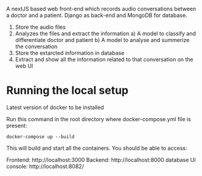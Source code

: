 A nextJS based web front-end which records audio conversations between a doctor and a patient. Django as back-end and MongoDB for database.
1) Store the audio files 
2) Analyzes the files and extract the information
	a) A model to classify and differentiate doctor and patient
	b) A model to analyse and summerize the conversation
3) Store the extarcted information in database
4) Extract and show all the information related to that conversation on the web UI


# Running the local setup

Latest version of docker to be installed

Run this command in the root directory where docker-compose.yml file is present:
```
docker-compose up --build
```
This will build and start all the containers. You should be able to access:

Frontend: http://localhost:3000
Backend: http://localhost:8000
database UI console: http://localhost:8082/ 